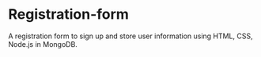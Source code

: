 # Registration-form
A registration form to sign up and store user information using HTML, CSS, Node.js in MongoDB.

